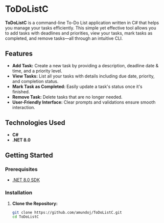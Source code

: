 # ToDoListC

**ToDoListC** is a command-line To-Do List application written in C# that helps you manage your tasks efficiently. This simple yet effective tool allows you to add tasks with deadlines and priorities, view your tasks, mark tasks as completed, and remove tasks—all through an intuitive CLI.

## Features

- **Add Task:** Create a new task by providing a description, deadline date & time, and a priority level.
- **View Tasks:** List all your tasks with details including due date, priority, and completion status.
- **Mark Task as Completed:** Easily update a task's status once it's finished.
- **Remove Task:** Delete tasks that are no longer needed.
- **User-Friendly Interface:** Clear prompts and validations ensure smooth interaction.

## Technologies Used

- **C#**
- **.NET 8.0**

## Getting Started

### Prerequisites

- [.NET 8.0 SDK](https://dotnet.microsoft.com/download/dotnet/8.0)

### Installation

1. **Clone the Repository:**
   ```bash
   git clone https://github.com/amundoj/ToDoListC.git
   cd ToDoListC
